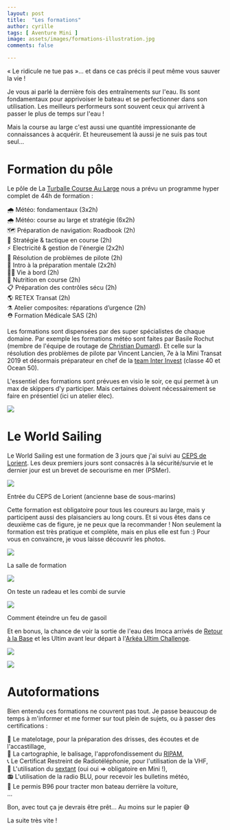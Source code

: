 ```yaml
---
layout: post
title:  "Les formations"
author: cyrille
tags: [ Aventure Mini ]
image: assets/images/formations-illustration.jpg
comments: false

---
```


« Le ridicule ne tue pas »... et dans ce cas précis il peut même vous sauver la vie !

Je vous ai parlé la dernière fois des entraînements sur l'eau. Ils sont fondamentaux pour apprivoiser le bateau et se perfectionner dans son utilisation. Les meilleurs performeurs sont souvent ceux qui arrivent à passer le plus de temps sur l'eau !

Mais la course au large c'est aussi une quantité impressionante de connaissances à acquérir. Et heureusement là aussi je ne suis pas tout seul...

# Formation du pôle

Le pôle de La [Turballe Course Au Large](https://laturballecourseaularge.com/) nous a prévu un programme hyper complet de 44h de formation :

🌧️ Météo: fondamentaux (3x2h)  
🌧️ Météo: course au large et stratégie (6x2h)  
🗺️ Préparation de navigation: Roadbook (2h)  
🏁 Stratégie & tactique en course (2h)  
⚡ Electricité & gestion de l'énergie (2x2h)  
🤖 Résolution de problèmes de pilote (2h)   
🧠 Intro à la préparation mentale (2x2h)  
🧑‍✈️ Vie à bord (2h)  
🍔 Nutrition en course (2h)  
📋 Préparation des contrôles sécu (2h)  
🌎 RETEX Transat (2h)  
⚗️ Atelier composites: réparations d’urgence (2h)  
⛑️ Formation Médicale SAS (2h)

Les formations sont dispensées par des super spécialistes de chaque domaine. Par exemple les formations météo sont faites par Basile Rochut (membre de l'équipe de routage de [Christian Dumard](https://voilesetvoiliers.ouest-france.fr/skipper/christian-dumard/)). Et celle sur la résolution des problèmes de pilote par Vincent Lancien, 7e à la Mini Transat 2019 et désormais préparateur en chef de la [team Inter Invest](https://www.inter-invest.fr/sailing-team/equipe) (classe 40 et Ocean 50).

L'essentiel des formations sont prévues en visio le soir, ce qui permet à un max de skippers d'y participer. Mais certaines doivent nécessairement se faire en présentiel (ici un atelier élec).

![](/assets/images/20240120-1.jpg)

# Le World Sailing

Le World Sailing est une formation de 3 jours que j'ai suivi au [CEPS de Lorient](https://www.ceps-survie.com/isaf/). Les deux premiers jours sont consacrés à la sécurité/survie et le dernier jour est un brevet de secourisme en mer (PSMer).

![](/assets/images/20231214-1.jpg)
<div class="legend">Entrée du CEPS de Lorient (ancienne base de sous-marins)</div>

Cette formation est obligatoire pour tous les coureurs au large, mais y participent aussi des plaisanciers au long cours. Et si vous êtes dans ce deuxième cas de figure, je ne peux que la recommander ! Non seulement la formation est très pratique et complète, mais en plus elle est fun :) Pour vous en convaincre, je vous laisse découvrir les photos.

![](/assets/images/20231214-2.jpg)
<div class="legend">La salle de formation</div>

![](/assets/images/20231214-4.jpg)
<div class="legend">On teste un radeau et les combi de survie</div>

![](/assets/images/20231215-2.jpg)
<div class="legend">Comment éteindre un feu de gasoil</div>

Et en bonus, la chance de voir la sortie de l'eau des Imoca arrivés de [Retour à la Base](https://retouralabase.com/fr/la-course) et les Ultim avant leur départ à l'[Arkéa Ultim Challenge](https://www.arkeaultimchallengebrest.com/fr).

![](/assets/images/20231214-7.jpg)

![](/assets/images/20231214-5.jpg)

# Autoformations

Bien entendu ces formations ne couvrent pas tout. Je passe beaucoup de temps à m'informer et me former sur tout plein de sujets, ou à passer des certifications :

🧶 Le matelotage, pour la préparation des drisses, des écoutes et de l'accastillage,  
🧭 La cartographie, le balisage, l'approfondissement du [RIPAM](https://www.ecologie.gouv.fr/sites/default/files/texte-colreg.pdf),  
📞 Le Certificat Restreint de Radiotéléphonie, pour l'utilisation de la VHF,  
📐 L'utilisation du [sextant](https://fr.wikipedia.org/wiki/Sextant) (oui oui => obligatoire en Mini !),  
📻 L'utilisation de la radio BLU, pour recevoir les bulletins météo,  
🚛 Le permis B96 pour tracter mon bateau derrière la voiture,  
...

Bon, avec tout ça je devrais être prêt... Au moins sur le papier 😅

La suite très vite !
